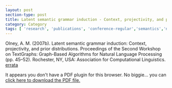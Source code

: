 ```yaml
---
layout: post
section-type: post
title: Latent semantic grammar induction - Context, projectivity, and prior distributions
category: Category
tags: [ 'research', 'publications', 'conference-regular','semantics','nlp' ]
---
```

Olney, A. M. (2007b). Latent semantic grammar induction: Context, projectivity, and prior distributions. Proceedings of the Second Workshop on TextGraphs: Graph-Based Algorithms for Natural Language Processing (pp. 45–52). Rochester, NY, USA: Association for Computational Linguistics.   [errata](http://141.225.41.140/Wiki/2007cErrata.ashx)

<object data="https://blogs.memphis.edu/aolney/files/2019/10/olney_naacl07.pdf" type="application/pdf" width="100%" height="600px">
 
  <p>It appears you don't have a PDF plugin for this browser.
  No biggie... you can <a href="https://blogs.memphis.edu/aolney/files/2019/10/olney_naacl07.pdf">click here to
  download the PDF file.</a></p>
  
</object>
